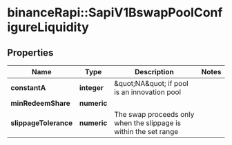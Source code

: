 # binanceRapi::SapiV1BswapPoolConfigureLiquidity


## Properties
Name | Type | Description | Notes
------------ | ------------- | ------------- | -------------
**constantA** | **integer** | \&quot;NA\&quot; if pool is an innovation pool | 
**minRedeemShare** | **numeric** |  | 
**slippageTolerance** | **numeric** | The swap proceeds only when the slippage is within the set range | 


